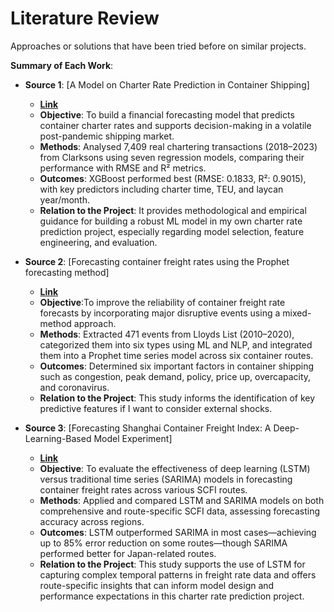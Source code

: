 # Literature Review

Approaches or solutions that have been tried before on similar projects.

**Summary of Each Work**:

- **Source 1**: [A Model on Charter Rate Prediction in Container Shipping]

  - **[Link](https://www.researchgate.net/publication/374917813_A_Model_on_Charter_Rate_Prediction_in_Container_Shipping)** 
  - **Objective**: To build a financial forecasting model that predicts container charter rates and supports decision-making in a volatile post-pandemic shipping market.
  - **Methods**: Analysed 7,409 real chartering transactions (2018–2023) from Clarksons using seven regression models, comparing their performance with RMSE and R² metrics.
  - **Outcomes**: XGBoost performed best (RMSE: 0.1833, R²: 0.9015), with key predictors including charter time, TEU, and laycan year/month.
  - **Relation to the Project**: It provides methodological and empirical guidance for building a robust ML model in my own charter rate prediction project, especially regarding model selection, feature engineering, and evaluation.

- **Source 2**: [Forecasting container freight rates using the Prophet forecasting method]

  - **[Link](https://www.sciencedirect.com/science/article/pii/S0967070X23000185)**
  - **Objective**:To improve the reliability of container freight rate forecasts by incorporating major disruptive events using a mixed-method approach.
  - **Methods**: Extracted 471 events from Lloyds List (2010–2020), categorized them into six types using ML and NLP, and integrated them into a Prophet time series model across six container routes.
  - **Outcomes**: Determined six important factors in container shipping such as congestion, peak demand, policy, price up, overcapacity, and coronavirus.
  - **Relation to the Project**: This study informs the identification of key predictive features if I want to consider external shocks.

- **Source 3**: [Forecasting Shanghai Container Freight Index: A Deep-Learning-Based Model Experiment]

  - **[Link](https://www.researchgate.net/publication/360234451_Forecasting_Shanghai_Container_Freight_Index_A_Deep-Learning-Based_Model_Experiment)**
  - **Objective**: To evaluate the effectiveness of deep learning (LSTM) versus traditional time series (SARIMA) models in forecasting container freight rates across various SCFI routes.
  - **Methods**: Applied and compared LSTM and SARIMA models on both comprehensive and route-specific SCFI data, assessing forecasting accuracy across regions.
  - **Outcomes**: LSTM outperformed SARIMA in most cases—achieving up to 85% error reduction on some routes—though SARIMA performed better for Japan-related routes.
  - **Relation to the Project**: This study supports the use of LSTM for capturing complex temporal patterns in freight rate data and offers route-specific insights that can inform model design and performance expectations in this charter rate prediction project.
